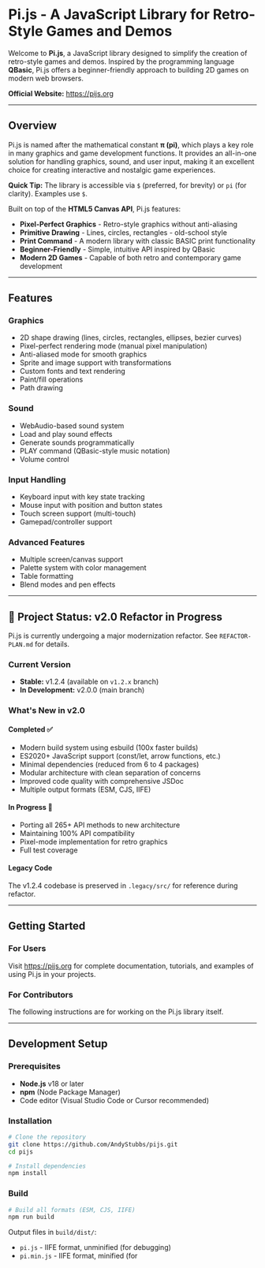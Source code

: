 # Pi.js - A JavaScript Library for Retro-Style Games and Demos

Welcome to **Pi.js**, a JavaScript library designed to simplify the creation of retro-style games and demos. Inspired by the programming language **QBasic**, Pi.js offers a beginner-friendly approach to building 2D games on modern web browsers.

**Official Website:** https://pijs.org

---

## Overview

Pi.js is named after the mathematical constant **π (pi)**, which plays a key role in many graphics and game development functions. It provides an all-in-one solution for handling graphics, sound, and user input, making it an excellent choice for creating interactive and nostalgic game experiences.

**Quick Tip:** The library is accessible via `$` (preferred, for brevity) or `pi` (for clarity). Examples use `$`.

Built on top of the **HTML5 Canvas API**, Pi.js features:

- **Pixel-Perfect Graphics** - Retro-style graphics without anti-aliasing
- **Primitive Drawing** - Lines, circles, rectangles - old-school style
- **Print Command** - A modern library with classic BASIC print functionality
- **Beginner-Friendly** - Simple, intuitive API inspired by QBasic
- **Modern 2D Games** - Capable of both retro and contemporary game development

---

## Features

### Graphics
- 2D shape drawing (lines, circles, rectangles, ellipses, bezier curves)
- Pixel-perfect rendering mode (manual pixel manipulation)
- Anti-aliased mode for smooth graphics
- Sprite and image support with transformations
- Custom fonts and text rendering
- Paint/fill operations
- Path drawing

### Sound
- WebAudio-based sound system
- Load and play sound effects
- Generate sounds programmatically
- PLAY command (QBasic-style music notation)
- Volume control

### Input Handling
- Keyboard input with key state tracking
- Mouse input with position and button states
- Touch screen support (multi-touch)
- Gamepad/controller support

### Advanced Features
- Multiple screen/canvas support
- Palette system with color management
- Table formatting
- Blend modes and pen effects

---

## 🚧 Project Status: v2.0 Refactor in Progress

Pi.js is currently undergoing a major modernization refactor. See `REFACTOR-PLAN.md` for details.

### Current Version
- **Stable:** v1.2.4 (available on `v1.2.x` branch)
- **In Development:** v2.0.0 (main branch)

### What's New in v2.0

#### Completed ✅
- Modern build system using esbuild (100x faster builds)
- ES2020+ JavaScript support (const/let, arrow functions, etc.)
- Minimal dependencies (reduced from 6 to 4 packages)
- Modular architecture with clean separation of concerns
- Improved code quality with comprehensive JSDoc
- Multiple output formats (ESM, CJS, IIFE)

#### In Progress 🔄
- Porting all 265+ API methods to new architecture
- Maintaining 100% API compatibility
- Pixel-mode implementation for retro graphics
- Full test coverage

#### Legacy Code
The v1.2.4 codebase is preserved in `.legacy/src/` for reference during refactor.

---

## Getting Started

### For Users

Visit https://pijs.org for complete documentation, tutorials, and examples of using Pi.js in your projects.

### For Contributors

The following instructions are for working on the Pi.js library itself.

---

## Development Setup

### Prerequisites

- **Node.js** v18 or later
- **npm** (Node Package Manager)
- Code editor (Visual Studio Code or Cursor recommended)

### Installation

```bash
# Clone the repository
git clone https://github.com/AndyStubbs/pijs.git
cd pijs

# Install dependencies
npm install
```

### Build

```bash
# Build all formats (ESM, CJS, IIFE)
npm run build
```

Output files in `build/dist/`:
- `pi.js` - IIFE format, unminified (for debugging)
- `pi.min.js` - IIFE format, minified (for <script> tags)
- `pi.esm.min.js` - ES Module format (for import statements)
- `pi.cjs.min.js` - CommonJS format (for Node.js)

### Development Server

```bash
# Start local dev server
npm run server
```

Opens server at `http://localhost:8080/`

### Testing

```bash
# Run tests (to be implemented)
npm test
```

---

## Project Structure

```
pijs/
├── .cursorrules              # Coding conventions
├── .legacy/                  # v1.2.4 legacy code (reference only)
│   └── src/                  # Original source files
├── src/                      # v2.0 refactored source
│   ├── core/                 # Core systems
│   │   ├── pi-data.js        # Global data storage
│   │   ├── command-system.js # Command registration
│   │   ├── errors.js         # Error handling
│   │   └── ...
│   ├── modules/              # Feature modules
│   │   ├── utils.js          # Utilities ✅
│   │   ├── screen.js         # Screen management
│   │   ├── graphics-pixel.js # Pixel-mode drawing
│   │   ├── graphics-aa.js    # Anti-aliased drawing
│   │   ├── input.js          # Input handling
│   │   └── ...
│   └── index.js              # Main entry point
├── scripts/
│   └── build.js              # esbuild build script
├── build/
│   └── dist/                 # Build outputs
├── test/                     # Test files
├── docs/                     # Documentation
├── package.json              # Dependencies and scripts
├── README.md                 # This file
└── REFACTOR-PLAN.md          # Detailed refactor plan
```

---

## Coding Conventions

This project follows strict coding conventions to maintain consistency. Key rules:

- **Tabs** for indentation (not spaces)
- **Double quotes** for strings
- **Backticks** only for template literals
- **Spaces inside parentheses**: `func( arg )` not `func(arg)`
- **No space before control parens**: `if(` not `if (`
- **Quote all object properties**: `{ "key": "value" }`
- **No ternary operators** - use explicit if/else
- **JSDoc comments** required for all files
- **Line limit** of 100 characters

See `.cursorrules` for complete details.

---

## API Usage (v2.0)

### Basic Example (Browser with script tag)

```html
<script src="build/dist/pi.min.js"></script>
<script>
  // Create a screen (using $ alias - preferred)
  const screen = $.screen( "myCanvas", 800, 600 );
  
  // Draw a line
  $.line( 0, 0, 100, 100 );
  
  // Draw a circle
  $.circle( 400, 300, 50 );
  
  // Or use pi if you prefer
  pi.line( 100, 100, 200, 200 );
</script>
```

### Using ES Modules

```javascript
import $ from "./build/dist/pi.esm.min.js";

const screen = $.screen( "myCanvas", 800, 600 );
$.line( 0, 0, 100, 100 );
```

### Dual Parameter Styles

Pi.js supports both positional and object-based parameters:

```javascript
// Positional parameters
$.line( 0, 0, 100, 100 );

// Object parameters
$.line( { "x1": 0, "y1": 0, "x2": 100, "y2": 100 } );
```

### Pixel Mode vs Anti-Aliased

```javascript
// Pixel-perfect mode (default) - no anti-aliasing
$.set( { "pixelMode": true } );
$.circle( 400, 300, 50 ); // Pixel-perfect circle

// Anti-aliased mode - smooth graphics
$.set( { "pixelMode": false } );
$.circle( 400, 300, 50 ); // Smooth circle
```

### Plugin Support

Pi.js v2.0 exposes an internal API (`$._` or `pi._`) for creating plugins and extensions:

```javascript
// Example: Creating a particle system plugin
( function() {
  "use strict";
  
  // Register a new command using pi._ (both $ and pi reference same object)
  pi._.addCommand( "particle", function( screenData, args ) {
    const x = args[ 0 ];
    const y = args[ 1 ];
    const color = args[ 2 ];
    // Your particle logic here...
  }, false, true, [ "x", "y", "color" ] );
  
  // Now users can call with preferred $ alias:
  $.particle( 100, 100, "#FF0000" );
} )();
```

**Plugin API:**
- `pi._.addCommand()` - Register single-implementation commands
- `pi._.addCommands()` - Register dual pixel/anti-aliased implementations
- `pi._.addSetting()` - Register settings
- `pi._.addPen()` - Add custom pen modes
- `pi._.addBlendCommand()` - Add blend operations
- `pi._.data` - Access internal data store

**Alias Note:** 
- `$` and `pi` both reference the same object
- Use `$` for brevity (preferred) or `pi` for clarity
- `$` is only set if not already defined (won't conflict with jQuery)
- If `$` is already taken, use `pi` instead

**v2.0 Change:** In v1.x, `pi._` was deleted after initialization to hide internal APIs. In v2.0, we're **keeping it exposed** to enable extensibility and community plugins.

---

## Contributing

We welcome contributions! To contribute:

1. **Read** `.cursorrules` for coding standards
2. **Fork** the repository
3. **Create** a feature branch
4. **Follow** the coding conventions
5. **Test** your changes
6. **Submit** a pull request

### Areas Needing Help

See `REFACTOR-PLAN.md` for the current refactor progress. Major areas:

- Porting legacy modules to new architecture
- Writing unit tests
- Migrating visual tests to Playwright
- Documentation and examples

---

## Dependencies

### Production
None! Pi.js has zero runtime dependencies.

### Development

Minimal dev dependencies:
- `esbuild` - Fast bundler and minifier (zero transitive deps!)
- `@playwright/test` - Modern testing framework
- `@iarna/toml` - TOML config parser
- `pngjs` - PNG image comparison for tests

**Total:** 4 dev dependencies (down from 6 in v1.2.4)

---

## Build System

### Modern Build with esbuild

The new build system using esbuild provides:

- **~100x faster** than uglify-js
- **Multiple formats** in one build (ESM, CJS, IIFE)
- **Source maps** for debugging
- **Tree-shaking** for smaller bundles
- **Modern JS** support (ES2020+)

### Build Configuration

Build is configured via `scripts/build.js`. Customization options:

- Output formats
- Minification settings
- Source map generation
- Banner text
- Target JavaScript version

---

## Testing

### Visual Regression Tests

Located in `test/tests/`, these tests use screenshot comparison to ensure pixel-perfect rendering.

### Unit Tests (Coming Soon)

Will be located in `test/unit/` for testing individual modules.

### Running Tests

```bash
npm test
```

---

## License

Apache License 2.0 - See `LICENSE` file for details.

Copyright Andy Stubbs

---

## Links

- **Website:** https://pijs.org
- **Repository:** https://github.com/AndyStubbs/pijs
- **Issues:** https://github.com/AndyStubbs/pijs/issues

---

## Acknowledgments

Inspired by QBasic and the retro programming community. Built with modern web technologies to bring classic programming experiences to the browser.

---

**Note:** This project is actively being refactored. See `REFACTOR-PLAN.md` for detailed refactor progress and plans.
